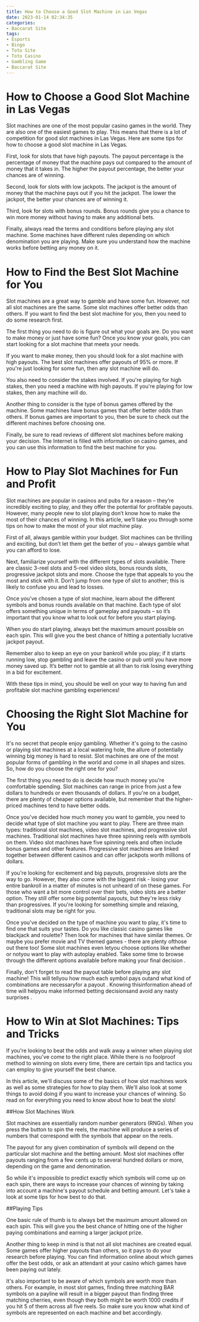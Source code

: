 ```yaml
---
title: How to Choose a Good Slot Machine in Las Vegas
date: 2023-01-14 02:34:35
categories:
- Baccarat Site
tags:
- Esports
- Bingo
- Toto Site
- Toto Casino
- Gambling Game
- Baccarat Site
---
```



#  How to Choose a Good Slot Machine in Las Vegas

Slot machines are one of the most popular casino games in the world. They are also one of the easiest games to play. This means that there is a lot of competition for good slot machines in Las Vegas. Here are some tips for how to choose a good slot machine in Las Vegas.

First, look for slots that have high payouts. The payout percentage is the percentage of money that the machine pays out compared to the amount of money that it takes in. The higher the payout percentage, the better your chances are of winning.

Second, look for slots with low jackpots. The jackpot is the amount of money that the machine pays out if you hit the jackpot. The lower the jackpot, the better your chances are of winning it.

Third, look for slots with bonus rounds. Bonus rounds give you a chance to win more money without having to make any additional bets.

Finally, always read the terms and conditions before playing any slot machine. Some machines have different rules depending on which denomination you are playing. Make sure you understand how the machine works before betting any money on it.

#  How to Find the Best Slot Machine for You

Slot machines are a great way to gamble and have some fun. However, not all slot machines are the same. Some slot machines offer better odds than others. If you want to find the best slot machine for you, then you need to do some research first.

The first thing you need to do is figure out what your goals are. Do you want to make money or just have some fun? Once you know your goals, you can start looking for a slot machine that meets your needs.

If you want to make money, then you should look for a slot machine with high payouts. The best slot machines offer payouts of 95% or more. If you're just looking for some fun, then any slot machine will do.

You also need to consider the stakes involved. If you're playing for high stakes, then you need a machine with high payouts. If you're playing for low stakes, then any machine will do.

Another thing to consider is the type of bonus games offered by the machine. Some machines have bonus games that offer better odds than others. If bonus games are important to you, then be sure to check out the different machines before choosing one.

Finally, be sure to read reviews of different slot machines before making your decision. The Internet is filled with information on casino games, and you can use this information to find the best machine for you.

#  How to Play Slot Machines for Fun and Profit

Slot machines are popular in casinos and pubs for a reason – they’re incredibly exciting to play, and they offer the potential for profitable payouts. However, many people new to slot playing don’t know how to make the most of their chances of winning. In this article, we’ll take you through some tips on how to make the most of your slot machine play.

First of all, always gamble within your budget. Slot machines can be thrilling and exciting, but don’t let them get the better of you – always gamble what you can afford to lose.

Next, familiarize yourself with the different types of slots available. There are classic 3-reel slots and 5-reel video slots, bonus rounds slots, progressive jackpot slots and more. Choose the type that appeals to you the most and stick with it. Don’t jump from one type of slot to another; this is likely to confuse you and lead to losses.

Once you’ve chosen a type of slot machine, learn about the different symbols and bonus rounds available on that machine. Each type of slot offers something unique in terms of gameplay and payouts – so it’s important that you know what to look out for before you start playing.

When you do start playing, always bet the maximum amount possible on each spin. This will give you the best chance of hitting a potentially lucrative jackpot payout.

Remember also to keep an eye on your bankroll while you play; if it starts running low, stop gambling and leave the casino or pub until you have more money saved up. It’s better not to gamble at all than to risk losing everything in a bid for excitement.

With these tips in mind, you should be well on your way to having fun and profitable slot machine gambling experiences!

#  Choosing the Right Slot Machine for You

It's no secret that people enjoy gambling. Whether it's going to the casino or playing slot machines at a local watering hole, the allure of potentially winning big money is hard to resist. Slot machines are one of the most popular forms of gambling in the world and come in all shapes and sizes. So, how do you choose the right one for you?

The first thing you need to do is decide how much money you're comfortable spending. Slot machines can range in price from just a few dollars to hundreds or even thousands of dollars. If you're on a budget, there are plenty of cheaper options available, but remember that the higher-priced machines tend to have better odds.

Once you've decided how much money you want to gamble, you need to decide what type of slot machine you want to play. There are three main types: traditional slot machines, video slot machines, and progressive slot machines. Traditional slot machines have three spinning reels with symbols on them. Video slot machines have five spinning reels and often include bonus games and other features. Progressive slot machines are linked together between different casinos and can offer jackpots worth millions of dollars.

If you're looking for excitement and big payouts, progressive slots are the way to go. However, they also come with the biggest risk - losing your entire bankroll in a matter of minutes is not unheard of on these games. For those who want a bit more control over their bets, video slots are a better option. They still offer some big potential payouts, but they're less risky than progressives. If you're looking for something simple and relaxing, traditional slots may be right for you.

Once you've decided on the type of machine you want to play, it's time to find one that suits your tastes. Do you like classic casino games like blackjack and roulette? Then look for machines that have similar themes. Or maybe you prefer movie and TV themed games - there are plenty ofthose out there too! Some slot machines even letyou choose options like whether or notyou want to play with autoplay enabled. Take some time to browse through the different options available before making your final decision .

Finally, don't forget to read the payout table before playing any slot machine! This will tellyou how much each symbol pays outand what kind of combinations are necessaryfor a payout . Knowing thisinformation ahead of time will helpyou make informed betting decisionsand avoid any nasty surprises .

#  How to Win at Slot Machines: Tips and Tricks

If you're looking to beat the odds and walk away a winner when playing slot machines, you've come to the right place. While there is no foolproof method to winning on slots every time, there are certain tips and tactics you can employ to give yourself the best chance.

In this article, we'll discuss some of the basics of how slot machines work as well as some strategies for how to play them. We'll also look at some things to avoid doing if you want to increase your chances of winning. So read on for everything you need to know about how to beat the slots!

##How Slot Machines Work

Slot machines are essentially random number generators (RNGs). When you press the button to spin the reels, the machine will produce a series of numbers that correspond with the symbols that appear on the reels.

The payout for any given combination of symbols will depend on the particular slot machine and the betting amount. Most slot machines offer payouts ranging from a few cents up to several hundred dollars or more, depending on the game and denomination.

So while it's impossible to predict exactly which symbols will come up on each spin, there are ways to increase your chances of winning by taking into account a machine's payout schedule and betting amount. Let's take a look at some tips for how best to do that.

##Playing Tips

One basic rule of thumb is to always bet the maximum amount allowed on each spin. This will give you the best chance of hitting one of the higher paying combinations and earning a larger jackpot prize.

Another thing to keep in mind is that not all slot machines are created equal. Some games offer higher payouts than others, so it pays to do your research before playing. You can find information online about which games offer the best odds, or ask an attendant at your casino which games have been paying out lately.

It's also important to be aware of which symbols are worth more than others. For example, in most slot games, finding three matching BAR symbols on a payline will result in a bigger payout than finding three matching cherries, even though they both might be worth 1000 credits if you hit 5 of them across all five reels. So make sure you know what kind of symbols are represented on each machine and bet accordingly.